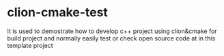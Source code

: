 # clion-cmake-test
It is used to demostrate how to develop c++ project using clion&cmake for build project and normally easily test or check open source code at in this template project
